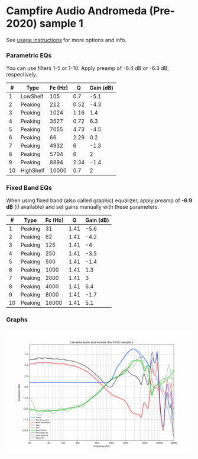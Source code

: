 # Campfire Audio Andromeda (Pre-2020) sample 1
See [usage instructions](https://github.com/jaakkopasanen/AutoEq#usage) for more options and info.

### Parametric EQs
You can use filters 1-5 or 1-10. Apply preamp of -6.4 dB or -6.3 dB, respectively.

|   # | Type      |   Fc (Hz) |    Q |   Gain (dB) |
|-----|-----------|-----------|------|-------------|
|   1 | LowShelf  |       105 | 0.7  |        -5.1 |
|   2 | Peaking   |       212 | 0.52 |        -4.3 |
|   3 | Peaking   |      1024 | 1.16 |         1.4 |
|   4 | Peaking   |      3527 | 0.72 |         6.3 |
|   5 | Peaking   |      7055 | 4.73 |        -4.5 |
|   6 | Peaking   |        66 | 2.29 |         0.2 |
|   7 | Peaking   |      4932 | 6    |        -1.3 |
|   8 | Peaking   |      5704 | 6    |         2   |
|   9 | Peaking   |      8894 | 2.34 |        -1.4 |
|  10 | HighShelf |     10000 | 0.7  |         2   |

### Fixed Band EQs
When using fixed band (also called graphic) equalizer, apply preamp of **-6.9 dB** (if available) and set gains manually with these parameters.

|   # | Type    |   Fc (Hz) |    Q |   Gain (dB) |
|-----|---------|-----------|------|-------------|
|   1 | Peaking |        31 | 1.41 |        -5.6 |
|   2 | Peaking |        62 | 1.41 |        -4.2 |
|   3 | Peaking |       125 | 1.41 |        -4   |
|   4 | Peaking |       250 | 1.41 |        -3.5 |
|   5 | Peaking |       500 | 1.41 |        -1.4 |
|   6 | Peaking |      1000 | 1.41 |         1.3 |
|   7 | Peaking |      2000 | 1.41 |         3   |
|   8 | Peaking |      4000 | 1.41 |         6.4 |
|   9 | Peaking |      8000 | 1.41 |        -1.7 |
|  10 | Peaking |     16000 | 1.41 |         5.1 |

### Graphs
![](./Campfire%20Audio%20Andromeda%20(Pre-2020)%20sample%201.png)
